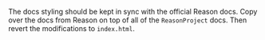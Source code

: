 
The docs styling should be kept in sync with the official Reason docs. Copy
over the docs from Reason on top of all of the `ReasonProject` docs. Then
revert the modifications to `index.html`.
